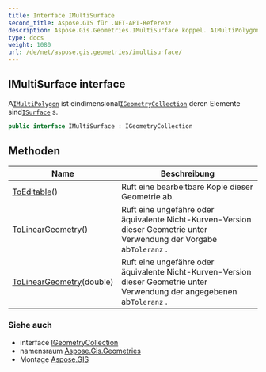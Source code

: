 ```yaml
---
title: Interface IMultiSurface
second_title: Aspose.GIS für .NET-API-Referenz
description: Aspose.Gis.Geometries.IMultiSurface koppel. AIMultiPolygon ist eindimensionalIGeometryCollection deren Elemente sindISurface s.
type: docs
weight: 1080
url: /de/net/aspose.gis.geometries/imultisurface/
---
```

## IMultiSurface interface

A[`IMultiPolygon`](../imultipolygon/) ist eindimensional[`IGeometryCollection`](../igeometrycollection/) deren Elemente sind[`ISurface`](../isurface/) s.

```csharp
public interface IMultiSurface : IGeometryCollection
```

## Methoden

| Name | Beschreibung |
| --- | --- |
| [ToEditable](../../aspose.gis.geometries/imultisurface/toeditable/)() | Ruft eine bearbeitbare Kopie dieser Geometrie ab. |
| [ToLinearGeometry](../../aspose.gis.geometries/imultisurface/tolineargeometry/#tolineargeometry)() | Ruft eine ungefähre oder äquivalente Nicht-Kurven-Version dieser Geometrie unter Verwendung der Vorgabe ab`Toleranz` . |
| [ToLinearGeometry](../../aspose.gis.geometries/imultisurface/tolineargeometry/#tolineargeometry_1)(double) | Ruft eine ungefähre oder äquivalente Nicht-Kurven-Version dieser Geometrie unter Verwendung der angegebenen ab`Toleranz` . |

### Siehe auch

* interface [IGeometryCollection](../igeometrycollection/)
* namensraum [Aspose.Gis.Geometries](../../aspose.gis.geometries/)
* Montage [Aspose.GIS](../../)


